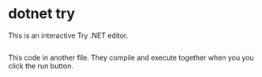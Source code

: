 # dotnet try

This is an interactive Try .NET editor.

```csharp --source-file ./samples/BasicConsole/Program.cs --project ./samples/BasicConsole/BasicConsole.csproj  --region wat --session "say meow..."
```

This code in another file. They compile and execute together when you you click the run button.

```csharp --project ./samples/BasicConsole/BasicConsole.csproj --source-file ./samples/BasicConsole/Cat.cs --region WhatToSay --session "...or"
```




